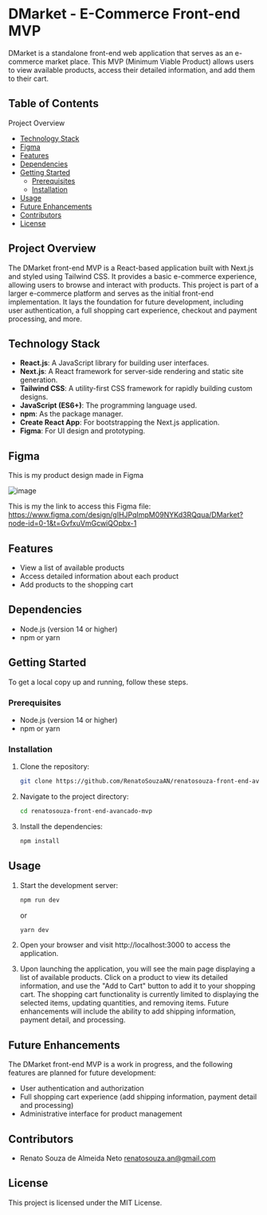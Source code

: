 # DMarket - E-Commerce Front-end MVP

DMarket is a standalone front-end web application that serves as an e-commerce market place. This MVP (Minimum Viable Product) allows users to view available products, access their detailed information, and add them to their cart.

## Table of Contents

Project Overview

-   [Technology Stack](#technology-stack)
-   [Figma](#figma)
-   [Features](#features)
-   [Dependencies](#dependencies)
-   [Getting Started](#getting-started)
    -   [Prerequisites](#prerequisites)
    -   [Installation](#installation)
-   [Usage](#usage)
-   [Future Enhancements](#future-enhancements)
-   [Contributors](#contributors)
-   [License](#license)

## Project Overview

The DMarket front-end MVP is a React-based application built with Next.js and styled using Tailwind CSS. It provides a basic e-commerce experience, allowing users to browse and interact with products.
This project is part of a larger e-commerce platform and serves as the initial front-end implementation. It lays the foundation for future development, including user authentication, a full shopping cart experience, checkout and payment processing, and more.

## Technology Stack

-   **React.js**: A JavaScript library for building user interfaces.
-   **Next.js**: A React framework for server-side rendering and static site generation.
-   **Tailwind CSS**: A utility-first CSS framework for rapidly building custom designs.
-   **JavaScript (ES6+)**: The programming language used.
-   **npm**: As the package manager.
-   **Create React App**: For bootstrapping the Next.js application.
-   **Figma**: For UI design and prototyping.

## Figma

This is my product design made in Figma

![image](https://github.com/user-attachments/assets/c36aaee9-150b-4845-abec-782708210e6a)


This is my the link to access this Figma file: https://www.figma.com/design/gIHJPqImpM09NYKd3RQqua/DMarket?node-id=0-1&t=GvfxuVmGcwiQOpbx-1

## Features

-   View a list of available products
-   Access detailed information about each product
-   Add products to the shopping cart

## Dependencies

-   Node.js (version 14 or higher)
-   npm or yarn

## Getting Started

To get a local copy up and running, follow these steps.

### Prerequisites

-   Node.js (version 14 or higher)
-   npm or yarn

### Installation

1. Clone the repository:

    ```sh
    git clone https://github.com/RenatoSouzaAN/renatosouza-front-end-avancado-mvp.git
    ```

2. Navigate to the project directory:

    ```sh
    cd renatosouza-front-end-avancado-mvp
    ```

3. Install the dependencies:

    ```sh
    npm install
    ```

## Usage

1. Start the development server:

    ```sh
    npm run dev
    ```

    or

    ```sh
    yarn dev
    ```

2. Open your browser and visit http://localhost:3000 to access the application.

3. Upon launching the application, you will see the main page displaying a list of available products. Click on a product to view its detailed information, and use the "Add to Cart" button to add it to your shopping cart.
   The shopping cart functionality is currently limited to displaying the selected items, updating quantities, and removing items. Future enhancements will include the ability to add shipping information, payment detail, and processing.

## Future Enhancements

The DMarket front-end MVP is a work in progress, and the following features are planned for future development:

-   User authentication and authorization
-   Full shopping cart experience (add shipping information, payment detail and processing)
-   Administrative interface for product management

## Contributors

-   Renato Souza de Almeida Neto <renatosouza.an@gmail.com>

## License

This project is licensed under the MIT License.
